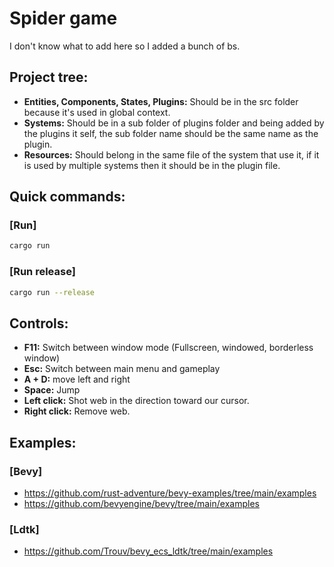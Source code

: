# Spider game

I don't know what to add here so I added a bunch of bs.

## Project tree:

- **Entities, Components, States, Plugins:** Should be in the src folder because it's used in global context.
- **Systems:** Should be in a sub folder of plugins folder and being added by the plugins it self, the sub folder name should be the same name as the plugin.
- **Resources:** Should belong in the same file of the system that use it, if it is used by multiple systems then it should be in the plugin file.

## Quick commands:

### [Run]

```sh
cargo run
```

### [Run release]

```sh
cargo run --release
```

## Controls:
- **F11:** Switch between window mode (Fullscreen, windowed, borderless window)
- **Esc:** Switch between main menu and gameplay
- **A + D:** move left and right
- **Space:** Jump
- **Left click:** Shot web in the direction toward our cursor.
- **Right click:** Remove web.

## Examples:

### [Bevy]

- https://github.com/rust-adventure/bevy-examples/tree/main/examples
- https://github.com/bevyengine/bevy/tree/main/examples

### [Ldtk]

- https://github.com/Trouv/bevy_ecs_ldtk/tree/main/examples
